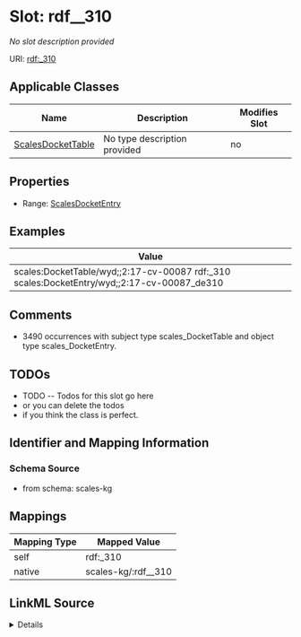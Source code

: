 

# Slot: rdf__310


_No slot description provided_





URI: [rdf:_310](http://www.w3.org/1999/02/22-rdf-syntax-ns#_310)



<!-- no inheritance hierarchy -->





## Applicable Classes

| Name | Description | Modifies Slot |
| --- | --- | --- |
| [ScalesDocketTable](../classes/ScalesDocketTable.md) | No type description provided |  no  |







## Properties

* Range: [ScalesDocketEntry](../classes/ScalesDocketEntry.md)






## Examples

| Value |
| --- |
| scales:DocketTable/wyd;;2:17-cv-00087 rdf:_310 scales:DocketEntry/wyd;;2:17-cv-00087_de310 |

## Comments

* 3490 occurrences with subject type scales_DocketTable and object type scales_DocketEntry.

## TODOs

* TODO -- Todos for this slot go here
* or you can delete the todos
* if you think the class is perfect.

## Identifier and Mapping Information







### Schema Source


* from schema: scales-kg




## Mappings

| Mapping Type | Mapped Value |
| ---  | ---  |
| self | rdf:_310 |
| native | scales-kg/:rdf__310 |




## LinkML Source

<details>
```yaml
name: rdf__310
description: No slot description provided
todos:
- TODO -- Todos for this slot go here
- or you can delete the todos
- if you think the class is perfect.
comments:
- 3490 occurrences with subject type scales_DocketTable and object type scales_DocketEntry.
examples:
- value: scales:DocketTable/wyd;;2:17-cv-00087 rdf:_310 scales:DocketEntry/wyd;;2:17-cv-00087_de310
from_schema: scales-kg
rank: 1000
slot_uri: rdf:_310
alias: rdf__310
domain_of:
- scales_DocketTable
range: scales_DocketEntry

```
</details>